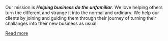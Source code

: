 Our mission is _**Helping business do the unfamiliar**_. We love helping others turn the different and strange it into the normal and ordinary. We help our clients by joining and guiding them through their journey of turning their challanges into their new business as usual.

[Read more](/about/ourmission.html)
